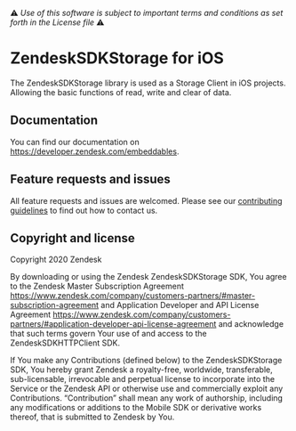 :warning: *Use of this software is subject to important terms and conditions as set forth in the License file* :warning:

# ZendeskSDKStorage for iOS

The ZendeskSDKStorage library is used as a Storage Client in iOS projects. Allowing the basic functions of read, write and clear of data.

## Documentation

You can find our documentation on https://developer.zendesk.com/embeddables.

## Feature requests and issues

All feature requests and issues are welcomed. Please see our [contributing guidelines](./CONTRIBUTING.md) to find out how to contact us.

## Copyright and license

Copyright 2020 Zendesk

By downloading or using the Zendesk ZendeskSDKStorage SDK, You agree to the Zendesk Master
Subscription Agreement https://www.zendesk.com/company/customers-partners/#master-subscription-agreement and Application Developer and API License
Agreement https://www.zendesk.com/company/customers-partners/#application-developer-api-license-agreement and
acknowledge that such terms govern Your use of and access to the ZendeskSDKHTTPClient SDK.

If You make any Contributions (defined below) to the ZendeskSDKStorage SDK, 
You hereby grant Zendesk a royalty-free, worldwide, transferable, sub-licensable, 
irrevocable and perpetual license to incorporate into the Service or the Zendesk API 
or otherwise use and commercially exploit any Contributions. “Contribution” shall mean 
any work of authorship, including any modifications or additions to the Mobile SDK 
or derivative works thereof, that is submitted to Zendesk by You.